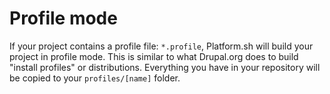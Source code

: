 # Profile mode

If your project contains a profile file: `*.profile`, Platform.sh
will build your project in profile mode. This is similar to what
Drupal.org does to build "install profiles" or distributions. Everything you have in your repository will be copied to your `profiles/[name]` folder.
